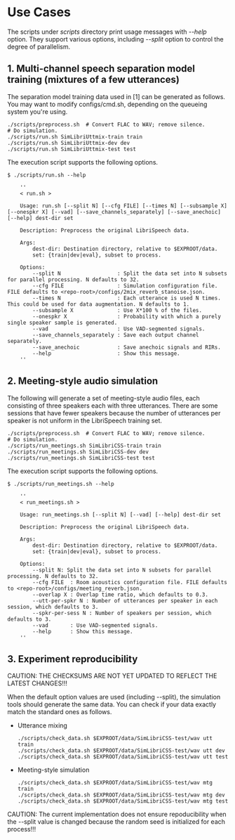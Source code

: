 # Use Cases
The scripts under *scripts* directory print usage messages with *--help* option. They support various options, including *--split* option to control the degree of parallelism.


## 1. Multi-channel speech separation model training (mixtures of a few utterances)

The separation model training data used in [1] can be generated as follows. 
You may want to modify configs/cmd.sh, depending on the queueing system you're using. 
```
./scripts/preprocess.sh  # Convert FLAC to WAV; remove silence. 
# Do simulation. 
./scripts/run.sh SimLibriUttmix-train train
./scripts/run.sh SimLibriUttmix-dev dev
./scripts/run.sh SimLibriUttmix-test test
```

The execution script supports the following options. 
```
$ ./scripts/run.sh --help

    ''
    < run.sh >

    Usage: run.sh [--split N] [--cfg FILE] [--times N] [--subsample X] [--onespkr X] [--vad] [--save_channels_separately] [--save_anechoic] [--help] dest-dir set

    Description: Preprocess the original LibriSpeech data.

    Args:
        dest-dir: Destination directory, relative to $EXPROOT/data.
        set: {train|dev|eval}, subset to process.

    Options:
        --split N                  : Split the data set into N subsets for parallel processing. N defaults to 32.
        --cfg FILE                 : Simulation configuration file. FILE defaults to <repo-root>/configs/2mix_reverb_stanoise.json.
        --times N                  : Each utterance is used N times. This could be used for data augmentation. N defaults to 1.
        --subsample X              : Use X*100 % of the files.
        --onespkr X                : Probability with which a purely single speaker sample is generated.
        --vad                      : Use VAD-segmented signals.
        --save_channels_separately : Save each output channel separately.
        --save_anechoic            : Save anechoic signals and RIRs.
        --help                     : Show this message.
    ''
```

## 2. Meeting-style audio simulation

The following will generate a set of meeting-style audio files, each consisting of three speakers each with three utterances. There are some sessions that have fewer speakers because the number of utterances per speaker is not uniform in the LibriSpeech training set. 
```
./scripts/preprocess.sh  # Convert FLAC to WAV; remove silence. 
# Do simulation.
./scripts/run_meetings.sh SimLibriCSS-train train 
./scripts/run_meetings.sh SimLibriCSS-dev dev 
./scripts/run_meetings.sh SimLibriCSS-test test 
```

The execution script supports the following options. 
```
$ ./scripts/run_meetings.sh --help

    ''
    < run_meetings.sh >

    Usage: run_meetings.sh [--split N] [--vad] [--help] dest-dir set

    Description: Preprocess the original LibriSpeech data.

    Args:
        dest-dir: Destination directory, relative to $EXPROOT/data.
        set: {train|dev|eval}, subset to process.

    Options:
        --split N: Split the data set into N subsets for parallel processing. N defaults to 32.
        --cfg FILE  : Room acoustics configuration file. FILE defaults to <repo-root>/configs/meeting_reverb.json.
        --overlap X : Overlap time ratio, which defaults to 0.3.
        --utt-per-spkr N : Number of utterances per speaker in each session, which defaults to 3.
        --spkr-per-sess N : Number of speakers per session, which defaults to 3.
        --vad       : Use VAD-segmented signals.
        --help      : Show this message.
    ''
```

## 3. Experiment reproducibility

CAUTION: THE CHECKSUMS ARE NOT YET UPDATED TO REFLECT THE LATEST CHANGES!!!

When the default option values are used (including --split), the simulation tools should generate the same data. You can check if your data exactly match the standard ones as follows. 
- Utterance mixing
    ```
    ./scripts/check_data.sh $EXPROOT/data/SimLibriCSS-test/wav utt train
    ./scripts/check_data.sh $EXPROOT/data/SimLibriCSS-test/wav utt dev
    ./scripts/check_data.sh $EXPROOT/data/SimLibriCSS-test/wav utt test
    ```
- Meeting-style simulation
    ```
    ./scripts/check_data.sh $EXPROOT/data/SimLibriCSS-test/wav mtg train
    ./scripts/check_data.sh $EXPROOT/data/SimLibriCSS-test/wav mtg dev
    ./scripts/check_data.sh $EXPROOT/data/SimLibriCSS-test/wav mtg test
    ```

CAUTION: The current implementation does not ensure repoducibility when the --split value is changed because the random seed is initialized for each process!!!




